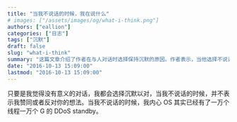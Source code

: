 ```yaml
---
title: "当我不说话的时候，我在说什么"
# images: ["/assets/images/og/what-i-think.png"]
authors: ["eallion"]
categories: ["日志"]
tags: ["沉默"]
draft: false
slug: "what-i-think"
summary: "这篇文章介绍了作者在与人对话时选择保持沉默的原因。作者表示，当他选择不说话时，并不代表他赞同或反对对方的想法。相反，他的内心却充满了各种思考和观点，就像操作系统内部有许多线程和DDoS standby一样。"
date: "2016-10-13 15:09:00"
lastmod: "2016-10-13 15:09:00"
---
```


只要是我觉得没有意义的对话，我都会选择沉默以对，当我不说话的时候，并不表示我赞同或者反对你的想法。当我不说话的时候，我内心 OS 其实已经有了一万个线程一万个 G 的 DDoS standby。
